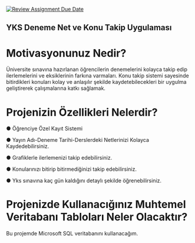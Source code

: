 [![Review Assignment Due Date](https://classroom.github.com/assets/deadline-readme-button-8d59dc4de5201274e310e4c54b9627a8934c3b88527886e3b421487c677d23eb.svg)](https://classroom.github.com/a/uelKf0-p)

## YKS Deneme Net ve Konu Takip Uygulaması

# Motivasyonunuz Nedir?
 
 Üniversite sınavına hazırlanan öğrencilerin denemelerini kolayca takip edip ilerlemelerini ve eksiklerinin farkına varmaları. Konu takip sistemi sayesinde bitirdikleri konuları kolay ve anlaşılır şekilde kaydetebilecekleri bir uygulma geliştirerek çalışmalarına katkı sağlamak.
 
# Projenizin Özellikleri Nelerdir?

● Öğrenciye Özel Kayıt Sistemi

● Yayın Adı-Deneme Tarihi-Derslerdeki Netlerinizi Kolayca Kaydedebilirsiniz.

● Grafiklerle ilerlemenizi takip edebilirsiniz.

● Konularınızı bitirip bitirmediğinizi takip edebilirsiniz.

● Yks sınavına kaç gün kaldığını detaylı şekilde öğrenebilirsiniz.

# Projenizde Kullanacığınız Muhtemel Veritabanı Tabloları Neler Olacaktır?

Bu projemde Microsoft SQL veritabanını kullanacağım.
